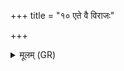 +++
title = "१० एते वै विराजः"

+++
<details><summary>मूलम् (GR)</summary>

एते वै विराजः कामदुघ स्तनाः ।  
कामंकामं विराजं दुहे य एवं वेद ॥
</details>